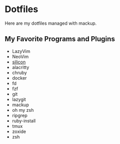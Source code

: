 # Dotfiles

Here are my dotfiles managed with mackup.

## My Favorite Programs and Plugins

- LazyVim
- NeoVim
- [silicon](https://github.com/Aloxaf/silicon)
- alacritty
- chruby
- docker
- fd
- fzf
- git
- lazygit
- mackup
- oh my zsh
- ripgrep
- ruby-install
- tmux
- zoxide
- zsh
